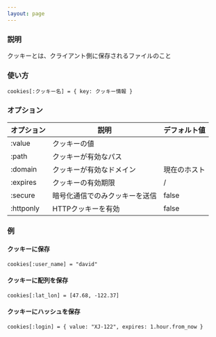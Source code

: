 ```yaml
---
layout: page
---
```

### 説明
クッキーとは、クライアント側に保存されるファイルのこと

### 使い方
    cookies[:クッキー名] = { key: クッキー情報 }

### オプション

オプション     | 説明                   | デフォルト値
----------|-----------------------|-------
:value    | クッキーの値                |
:path     | クッキーが有効なパス           |
:domain   | クッキーが有効なドメイン         | 現在のホスト
:expires  | クッキーの有効期限          | /
:secure   | 暗号化通信でのみクッキーを送信 | false
:httponly | HTTPクッキーを有効          | false

### 例
#### クッキーに保存
    cookies[:user_name] = "david"

#### クッキーに配列を保存
    cookies[:lat_lon] = [47.68, -122.37]

#### クッキーにハッシュを保存
    cookies[:login] = { value: "XJ-122", expires: 1.hour.from_now }